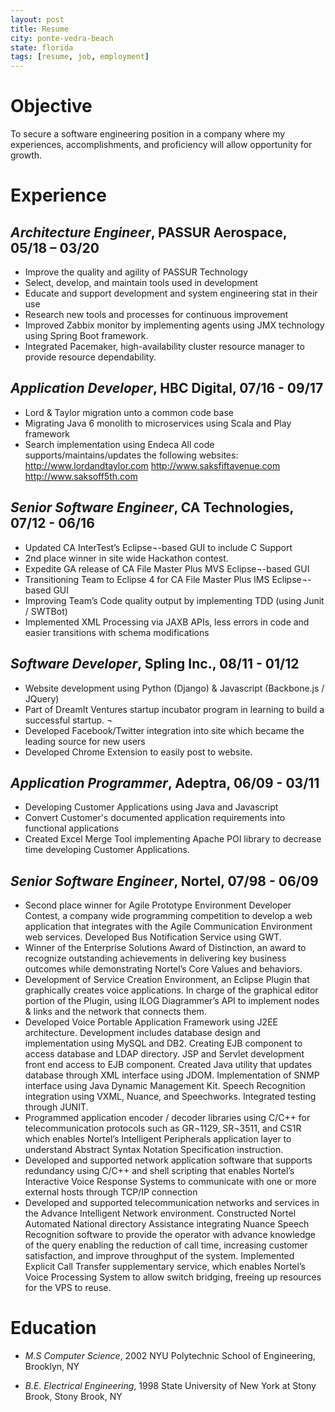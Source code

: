 ```yaml
---
layout: post
title: Resume  
city: ponte-vedra-beach
state: florida
tags: [resume, job, employment]
---
```

# Objective

To secure a software engineering position in a company where my experiences, accomplishments, and proficiency will allow opportunity for growth.

# Experience

## *Architecture Engineer*, PASSUR Aerospace, 05/18 – 03/20

- Improve the quality and agility of PASSUR Technology
- Select, develop, and maintain tools used in development
- Educate and support development and system engineering stat in their use
- Research new tools and processes for continuous improvement
- Improved Zabbix monitor by implementing agents using JMX technology using Spring Boot framework.
- Integrated Pacemaker, high-availability cluster resource manager to provide resource dependability.

## *Application Developer*, HBC Digital, 07/16 - 09/17
- Lord & Taylor migration unto a common code base
- Migrating Java 6 monolith to microservices using Scala and Play framework
- Search implementation using Endeca
  All code supports/maintains/updates the following websites:
  http://www.lordandtaylor.com
  http://www.saksfiftavenue.com
  http://www.saksoff5th.com

## *Senior Software Engineer*, CA Technologies, 07/12 - 06/16
- Updated CA InterTest’s Eclipse¬-based GUI to include C Support
- 2nd place winner in site wide Hackathon contest.
- Expedite GA release of CA File Master Plus MVS Eclipse¬-based GUI
- Transitioning Team to Eclipse 4 for CA File Master Plus IMS Eclipse¬-based GUI
- Improving Team’s Code quality output by implementing TDD (using Junit / SWTBot)
- Implemented XML Processing via JAXB APIs, less errors in code and easier transitions with schema modifications

## *Software Developer*, Spling Inc., 08/11 - 01/12
- Website development using Python (Django) & Javascript (Backbone.js / JQuery)
- Part of DreamIt Ventures startup incubator program in learning to build a successful startup. ¬
- Developed Facebook/Twitter integration into site which became the leading source for new users
- Developed Chrome Extension to easily post to website.

## *Application Programmer*, Adeptra, 06/09 - 03/11
- Developing Customer Applications using Java and Javascript
- Convert Customer's documented application requirements into functional applications
- Created Excel Merge Tool implementing Apache POI library to decrease time developing Customer Applications.

## *Senior Software Engineer*, Nortel, 07/98 - 06/09
- Second place winner for Agile Prototype Environment Developer Contest, a company wide programming competition to develop a web application that integrates with the Agile Communication Environment web services. Developed Bus Notification Service using GWT.
- Winner of the Enterprise Solutions Award of Distinction, an award to recognize outstanding achievements in delivering key business outcomes while demonstrating Nortel’s Core Values and behaviors.
- Development of Service Creation Environment, an Eclipse Plugin that graphically creates voice applications. In charge of the graphical editor portion of the Plugin, using ILOG Diagrammer’s API to implement nodes & links and the network that connects them.
- Developed Voice Portable Application Framework using J2EE architecture. Development includes database design and implementation using MySQL and DB2. Creating EJB component to access database and LDAP directory. JSP and Servlet development front end access to EJB component. Created Java utility that updates database through XML interface using JDOM. Implementation of SNMP interface using Java Dynamic Management Kit. Speech Recognition integration using VXML, Nuance, and Speechworks. Integrated testing through JUNIT.
- Programmed application encoder / decoder libraries using C/C++ for telecommunication protocols such as GR¬1129, SR¬3511, and CS1R which enables Nortel’s Intelligent Peripherals application layer to understand Abstract Syntax Notation Specification instruction.
- Developed and supported network application software that supports redundancy using C/C++ and shell scripting that enables Nortel’s Interactive Voice Response Systems to communicate with one or more external hosts through TCP/IP connection
- Developed and supported telecommunication networks and services in the Advance Intelligent Network environment. Constructed Nortel Automated National directory Assistance integrating Nuance Speech Recognition software to provide the operator with advance knowledge of the query enabling the reduction of call time, increasing customer satisfaction, and improve throughput of the system. Implemented Explicit Call Transfer supplementary service, which enables Nortel’s Voice Processing System to allow switch bridging, freeing up resources for the VPS to reuse.

# Education

- *M.S Computer Science*, 2002
  NYU Polytechnic School of Engineering, Brooklyn, NY

- *B.E. Electrical Engineering*, 1998
  State University of New York at Stony Brook, Stony Brook, NY

